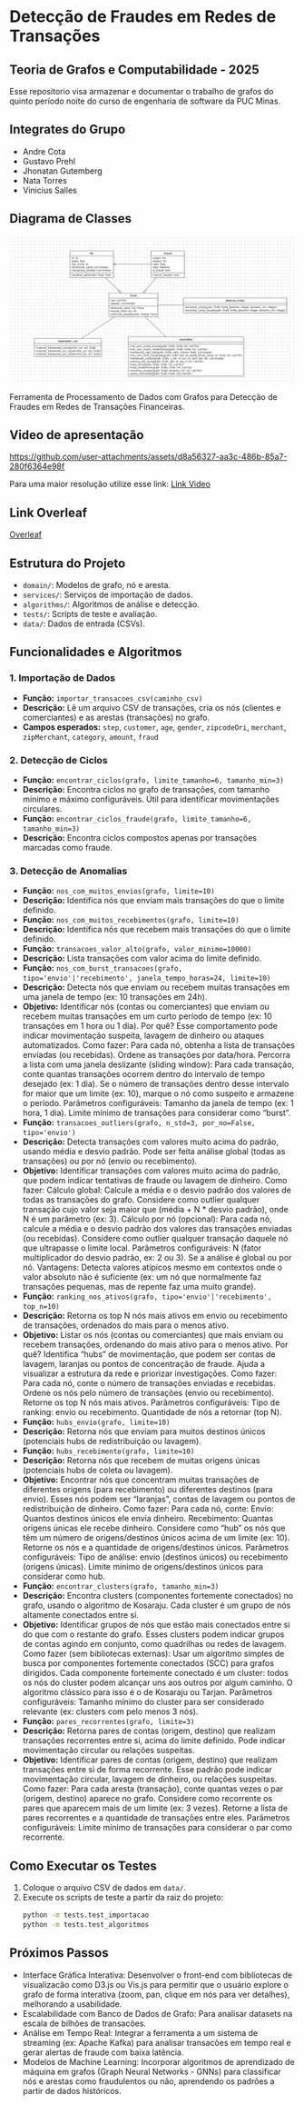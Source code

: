 # Detecção de Fraudes em Redes de Transações
## Teoria de Grafos e Computabilidade - 2025

Esse repositorio visa armazenar e documentar o trabalho de grafos do quinto período noite do curso de engenharia de software da PUC Minas.

## Integrates do Grupo

- Andre Cota
- Gustavo Prehl
- Jhonatan Gutemberg
- Nata Torres
- Vinicius Salles

## Diagrama de Classes

![Diagrama de Classes](FraudeDetector/Documentação/UML.png)

Ferramenta de Processamento de Dados com Grafos para Detecção de Fraudes em Redes de Transações Financeiras.

## Video de apresentação

https://github.com/user-attachments/assets/d8a56327-aa3c-486b-85a7-280f6364e98f

Para uma maior resolução utilize esse link: [Link Video](https://drive.google.com/file/d/15Usy5loJbKngdCWUY2AjWt4hcbNW2tZ5)

## Link Overleaf

[Overleaf](https://www.overleaf.com/project/681f735ce4865147a3f51514)

## Estrutura do Projeto

- `domain/`: Modelos de grafo, nó e aresta.
- `services/`: Serviços de importação de dados.
- `algorithms/`: Algoritmos de análise e detecção.
- `tests/`: Scripts de teste e avaliação.
- `data/`: Dados de entrada (CSVs).

## Funcionalidades e Algoritmos

### 1. Importação de Dados
- **Função:** `importar_transacoes_csv(caminho_csv)`
- **Descrição:** Lê um arquivo CSV de transações, cria os nós (clientes e comerciantes) e as arestas (transações) no grafo.
- **Campos esperados:** `step`, `customer`, `age`, `gender`, `zipcodeOri`, `merchant`, `zipMerchant`, `category`, `amount`, `fraud`

### 2. Detecção de Ciclos
- **Função:** `encontrar_ciclos(grafo, limite_tamanho=6, tamanho_min=3)`
- **Descrição:** Encontra ciclos no grafo de transações, com tamanho mínimo e máximo configuráveis. Útil para identificar movimentações circulares.
- **Função:** `encontrar_ciclos_fraude(grafo, limite_tamanho=6, tamanho_min=3)`
- **Descrição:** Encontra ciclos compostos apenas por transações marcadas como fraude.

### 3. Detecção de Anomalias
- **Função:** `nos_com_muitos_envios(grafo, limite=10)`
- **Descrição:** Identifica nós que enviam mais transações do que o limite definido.
- **Função:** `nos_com_muitos_recebimentos(grafo, limite=10)`
- **Descrição:** Identifica nós que recebem mais transações do que o limite definido.
- **Função:** `transacoes_valor_alto(grafo, valor_minimo=10000)`
- **Descrição:** Lista transações com valor acima do limite definido.
- **Função:** `nos_com_burst_transacoes(grafo, tipo='envio'|'recebimento', janela_tempo_horas=24, limite=10)`
- **Descrição:** Detecta nós que enviam ou recebem muitas transações em uma janela de tempo (ex: 10 transações em 24h).
- **Objetivo:** Identificar nós (contas ou comerciantes) que enviam ou recebem muitas transações em um curto período de tempo (ex: 10 transações em 1 hora ou 1 dia).
Por quê?
Esse comportamento pode indicar movimentação suspeita, lavagem de dinheiro ou ataques automatizados.
Como fazer:
Para cada nó, obtenha a lista de transações enviadas (ou recebidas).
Ordene as transações por data/hora.
Percorra a lista com uma janela deslizante (sliding window):
Para cada transação, conte quantas transações ocorrem dentro do intervalo de tempo desejado (ex: 1 dia).
Se o número de transações dentro desse intervalo for maior que um limite (ex: 10), marque o nó como suspeito e armazene o período.
Parâmetros configuráveis:
Tamanho da janela de tempo (ex: 1 hora, 1 dia).
Limite mínimo de transações para considerar como “burst”.
- **Função:** `transacoes_outliers(grafo, n_std=3, por_no=False, tipo='envio')`
- **Descrição:** Detecta transações com valores muito acima do padrão, usando média e desvio padrão. Pode ser feita análise global (todas as transações) ou por nó (envio ou recebimento).
- **Objetivo:** Identificar transações com valores muito acima do padrão, que podem indicar tentativas de fraude ou lavagem de dinheiro.
Como fazer:
Cálculo global:
Calcule a média e o desvio padrão dos valores de todas as transações do grafo.
Considere como outlier qualquer transação cujo valor seja maior que (média + N * desvio padrão), onde N é um parâmetro (ex: 3).
Cálculo por nó (opcional):
Para cada nó, calcule a média e o desvio padrão dos valores das transações enviadas (ou recebidas).
Considere como outlier qualquer transação daquele nó que ultrapasse o limite local.
Parâmetros configuráveis:
N (fator multiplicador do desvio padrão, ex: 2 ou 3).
Se a análise é global ou por nó.
Vantagens:
Detecta valores atípicos mesmo em contextos onde o valor absoluto não é suficiente (ex: um nó que normalmente faz transações pequenas, mas de repente faz uma muito grande).
- **Função:** `ranking_nos_ativos(grafo, tipo='envio'|'recebimento', top_n=10)`
- **Descrição:** Retorna os top N nós mais ativos em envio ou recebimento de transações, ordenados do mais para o menos ativo.
- **Objetivo:** Listar os nós (contas ou comerciantes) que mais enviam ou recebem transações, ordenando do mais ativo para o menos ativo.
Por quê?
Identifica “hubs” de movimentação, que podem ser contas de lavagem, laranjas ou pontos de concentração de fraude.
Ajuda a visualizar a estrutura da rede e priorizar investigações.
Como fazer:
Para cada nó, conte o número de transações enviadas e recebidas.
Ordene os nós pelo número de transações (envio ou recebimento).
Retorne os top N nós mais ativos.
Parâmetros configuráveis:
Tipo de ranking: envio ou recebimento.
Quantidade de nós a retornar (top N).
- **Função:** `hubs_envio(grafo, limite=10)`
- **Descrição:** Retorna nós que enviam para muitos destinos únicos (potenciais hubs de redistribuição ou lavagem).
- **Função:** `hubs_recebimento(grafo, limite=10)`
- **Descrição:** Retorna nós que recebem de muitas origens únicas (potenciais hubs de coleta ou lavagem).
- **Objetivo:** Encontrar nós que concentram muitas transações de diferentes origens (para recebimento) ou diferentes destinos (para envio).
Esses nós podem ser “laranjas”, contas de lavagem ou pontos de redistribuição de dinheiro.
Como fazer:
Para cada nó, conte:
Envio: Quantos destinos únicos ele envia dinheiro.
Recebimento: Quantas origens únicas ele recebe dinheiro.
Considere como “hub” os nós que têm um número de origens/destinos únicos acima de um limite (ex: 10).
Retorne os nós e a quantidade de origens/destinos únicos.
Parâmetros configuráveis:
Tipo de análise: envio (destinos únicos) ou recebimento (origens únicas).
Limite mínimo de origens/destinos únicos para considerar como hub.
- **Função:** `encontrar_clusters(grafo, tamanho_min=3)`
- **Descrição:** Encontra clusters (componentes fortemente conectados) no grafo, usando o algoritmo de Kosaraju. Cada cluster é um grupo de nós altamente conectados entre si.
- **Objetivo:** Identificar grupos de nós que estão mais conectados entre si do que com o restante do grafo.
Esses clusters podem indicar grupos de contas agindo em conjunto, como quadrilhas ou redes de lavagem.
Como fazer (sem bibliotecas externas):
Usar um algoritmo simples de busca por componentes fortemente conectados (SCC) para grafos dirigidos.
Cada componente fortemente conectado é um cluster: todos os nós do cluster podem alcançar uns aos outros por algum caminho.
O algoritmo clássico para isso é o de Kosaraju ou Tarjan.
Parâmetros configuráveis:
Tamanho mínimo do cluster para ser considerado relevante (ex: clusters com pelo menos 3 nós).
- **Função:** `pares_recorrentes(grafo, limite=3)`
- **Descrição:** Retorna pares de contas (origem, destino) que realizam transações recorrentes entre si, acima do limite definido. Pode indicar movimentação circular ou relações suspeitas.
- **Objetivo:** Identificar pares de contas (origem, destino) que realizam transações entre si de forma recorrente.
Esse padrão pode indicar movimentação circular, lavagem de dinheiro, ou relações suspeitas.
Como fazer:
Para cada aresta (transação), conte quantas vezes o par (origem, destino) aparece no grafo.
Considere como recorrente os pares que aparecem mais de um limite (ex: 3 vezes).
Retorne a lista de pares recorrentes e a quantidade de transações entre eles.
Parâmetros configuráveis:
Limite mínimo de transações para considerar o par como recorrente.

## Como Executar os Testes

1. Coloque o arquivo CSV de dados em `data/`.
2. Execute os scripts de teste a partir da raiz do projeto:
   ```bash
   python -m tests.test_importacao
   python -m tests.test_algoritmos
   ```

## Próximos Passos
- Interface Gráfica Interativa: Desenvolver o front-end com bibliotecas de visualizacão como D3.js ou Vis.js para permitir que o usuário explore o grafo de forma interativa (zoom, pan, clique em nós para ver detalhes), melhorando a usabilidade.
- Escalabilidade com Banco de Dados de Grafo: Para analisar datasets na escala de bilhões de transacões.
- Análise em Tempo Real: Integrar a ferramenta a um sistema de streaming (ex: Apache Kafka) para analisar transacões em tempo real e gerar alertas de fraude com baixa latência.
- Modelos de Machine Learning: Incorporar algoritmos de aprendizado de máquina em grafos (Graph Neural Networks - GNNs) para classificar nós e arestas
como fraudulentos ou não, aprendendo os padrões a partir de dados históricos.
